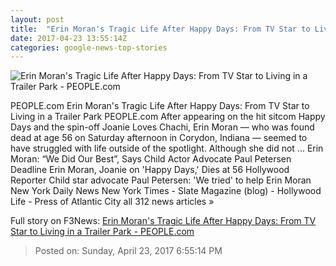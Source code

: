 ```yaml
---
layout: post
title:  "Erin Moran's Tragic Life After Happy Days: From TV Star to Living in a Trailer Park - PEOPLE.com"
date: 2017-04-23 13:55:14Z
categories: google-news-top-stories
---
```


![Erin Moran's Tragic Life After Happy Days: From TV Star to Living in a Trailer Park - PEOPLE.com](http://i2.wp.com/peopledotcom.files.wordpress.com/2017/04/erin-moran-c.jpg?crop=0px%2C0px%2C1842px%2C1381.5px&resize=660%2C495&ssl=1)

PEOPLE.com Erin Moran's Tragic Life After Happy Days: From TV Star to Living in a Trailer Park PEOPLE.com After appearing on the hit sitcom Happy Days and the spin-off Joanie Loves Chachi, Erin Moran — who was found dead at age 56 on Saturday afternoon in Corydon, Indiana — seemed to have struggled with life outside of the spotlight. Although she did not ... Erin Moran: “We Did Our Best”, Says Child Actor Advocate Paul Petersen Deadline Erin Moran, Joanie on 'Happy Days,' Dies at 56 Hollywood Reporter Child star advocate Paul Petersen: 'We tried' to help Erin Moran New York Daily News New York Times - Slate Magazine (blog) - Hollywood Life - Press of Atlantic City all 312 news articles »


Full story on F3News: [Erin Moran's Tragic Life After Happy Days: From TV Star to Living in a Trailer Park - PEOPLE.com](http://www.f3nws.com/n/2hPfZC)

> Posted on: Sunday, April 23, 2017 6:55:14 PM
